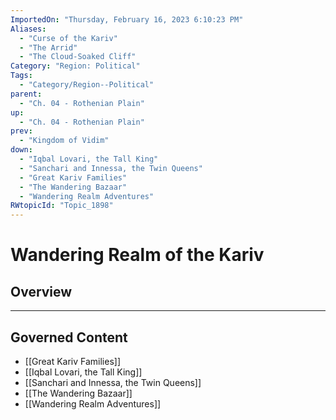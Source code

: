 ```yaml
---
ImportedOn: "Thursday, February 16, 2023 6:10:23 PM"
Aliases:
  - "Curse of the Kariv"
  - "The Arrid"
  - "The Cloud-Soaked Cliff"
Category: "Region: Political"
Tags:
  - "Category/Region--Political"
parent:
  - "Ch. 04 - Rothenian Plain"
up:
  - "Ch. 04 - Rothenian Plain"
prev:
  - "Kingdom of Vidim"
down:
  - "Iqbal Lovari, the Tall King"
  - "Sanchari and Innessa, the Twin Queens"
  - "Great Kariv Families"
  - "The Wandering Bazaar"
  - "Wandering Realm Adventures"
RWtopicId: "Topic_1898"
---
```

# Wandering Realm of the Kariv
## Overview
---
## Governed Content
- [[Great Kariv Families]]
- [[Iqbal Lovari, the Tall King]]
- [[Sanchari and Innessa, the Twin Queens]]
- [[The Wandering Bazaar]]
- [[Wandering Realm Adventures]]

